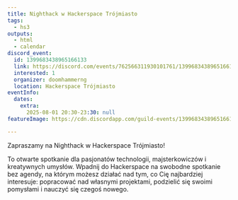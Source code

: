 ```yaml
---
title: Nighthack w Hackerspace Trójmiasto
tags:
  - hs3
outputs:
  - html
  - calendar
discord_event:
  id: 1399683438965166133
  link: https://discord.com/events/762566311930101761/1399683438965166133
  interested: 1
  organizer: doomhammerng
  location: Hackerspace Trójmiasto
eventInfo:
  dates:
    extra:
      2025-08-01 20:30-23:30: null
featureImage: https://cdn.discordapp.com/guild-events/1399683438965166133/2f602e912849c4817107896d0cbd3a8b.png?size=1024

---
```


Zapraszamy na Nighthack w Hackerspace Trójmiasto!

To otwarte spotkanie dla pasjonatów technologii, majsterkowiczów i kreatywnych umysłów. Wpadnij do Hackerspace na swobodne spotkanie bez agendy, na którym możesz działać nad tym, co Cię najbardziej interesuje: popracować nad własnymi projektami, podzielić się swoimi pomysłami i nauczyć się czegoś nowego.
